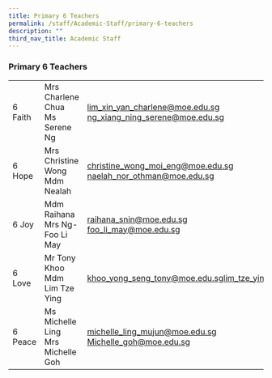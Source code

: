 ```yaml
---
title: Primary 6 Teachers
permalink: /staff/Academic-Staff/primary-6-teachers
description: ""
third_nav_title: Academic Staff
---
```

### Primary 6 Teachers

|  	|  	|  	|
|---	|---	|---	|
| 6 Faith 	| Mrs Charlene Chua<br>Ms Serene Ng 	| lim_xin_yan_charlene@moe.edu.sg<br>ng_xiang_ning_serene@moe.edu.sg 	|
| 6 Hope 	| Mrs Christine Wong<br>Mdm Nealah 	| christine_wong_moi_eng@moe.edu.sg<br>naelah_nor_othman@moe.edu.sg 	|
| 6 Joy 	| Mdm Raihana<br>Mrs Ng-Foo Li May 	| raihana_snin@moe.edu.sg<br>foo_li_may@moe.edu.sg 	|
| 6 Love 	| Mr Tony Khoo<br>Mdm Lim Tze Ying 	| khoo_yong_seng_tony@moe.edu.sglim_tze_ying@moe.edu.sg 	|
| 6 Peace 	| Ms Michelle Ling<br>Mrs Michelle Goh 	| michelle_ling_mujun@moe.edu.sg<br>Michelle_goh@moe.edu.sg 	|